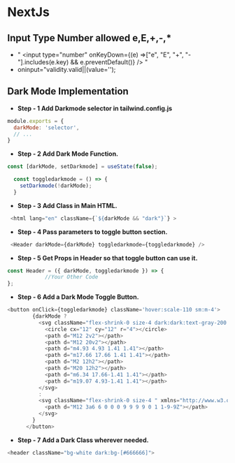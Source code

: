 # NextJs

## Input Type Number allowed e,E,+,-,* 
- " <input type="number" onKeyDown={(e) =>["e", "E", "+", "-"].includes(e.key) && e.preventDefault()} /> "
- oninput="validity.valid||(value='');
  


## Dark Mode Implementation 
- **Step - 1 Add Darkmode selector in tailwind.config.js**
  
```js
module.exports = {
  darkMode: 'selector',
  // ...
}
```
- **Step - 2 Add Dark Mode Function.**
```js
const [darkMode, setDarkmode] = useState(false);

  const toggledarkmode = () => {
    setDarkmode(!darkMode);
  }
  ```
- **Step - 3 Add Class in Main HTML.**
```js
 <html lang="en" className={`${darkMode && "dark"}`} >
```

- **Step - 4 Pass parameters to toggle button section.**
```js
 <Header darkMode={darkMode} toggledarkmode={toggledarkmode} />
```

- **Step - 5 Get Props in Header so that toggle button can use it.**

```js
const Header = ({ darkMode, toggledarkmode }) => {
            //Your Other Code
};
```

- **Step - 6 Add a Dark Mode Toggle Button.**
```js
<button onClick={toggledarkmode} className='hover:scale-110 sm:m-4'>
        {darkMode ?
          <svg className="flex-shrink-0 size-4 dark:dark:text-gray-200 " xmlns="http://www.w3.org/2000/svg" width="24" height="24" viewBox="0 0 24 24" fill="none" stroke="currentColor" strokeWidth="2" strokeLinecap="round" strokeLinejoin="round">
            <circle cx="12" cy="12" r="4"></circle>
            <path d="M12 2v2"></path>
            <path d="M12 20v2"></path>
            <path d="m4.93 4.93 1.41 1.41"></path>
            <path d="m17.66 17.66 1.41 1.41"></path>
            <path d="M2 12h2"></path>
            <path d="M20 12h2"></path>
            <path d="m6.34 17.66-1.41 1.41"></path>
            <path d="m19.07 4.93-1.41 1.41"></path>
          </svg>
          :
          <svg className="flex-shrink-0 size-4 " xmlns="http://www.w3.org/2000/svg" width="24" height="24" viewBox="0 0 24 24" fill="none" stroke="currentColor" strokeWidth="2" strokeLinecap="round" strokeLinejoin="round">
            <path d="M12 3a6 6 0 0 0 9 9 9 9 0 1 1-9-9Z"></path>
          </svg>
        }
      </button>
```
- **Step - 7 Add a Dark Class wherever needed.**
```js
<header className="bg-white dark:bg-[#666666]">
```
